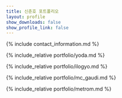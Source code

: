 ```yaml
---
title: 신춘호 포트폴리오
layout: profile
show_downloads: false
show_profile_link: false
---
```


{% include contact_information.md %}

{% include_relative portfolio/yoda.md %}

{% include_relative portfolio/ilogyo.md %}

{% include_relative portfolio/mc_gaudi.md %}

{% include_relative portfolio/metrom.md %}